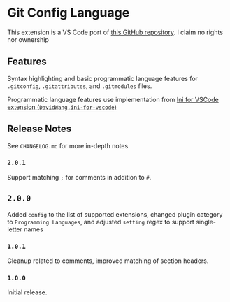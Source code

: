 # Git Config Language

This extension is a VS Code port of [this GitHub repository](https://github.com/lifted-studios/Gitconfig.tmLanguage).
I claim no rights nor ownership

## Features

Syntax highlighting and basic programmatic language features for `.gitconfig`, `.gitattributes`, and `.gitmodules` files.

Programmatic language features use implementation from [Ini for VSCode extension (`DavidWang.ini-for-vscode`)](https://github.com/DavidWang88/ini-for-vscode)

## Release Notes

See `CHANGELOG.md` for more in-depth notes.

### `2.0.1`

Support matching `;` for comments in addition to `#`.

## `2.0.0`

Added `config` to the list of supported extensions, changed plugin category to `Programming Languages`, and adjusted
`setting` regex to support single-letter names

### `1.0.1`

Cleanup related to comments, improved matching of section headers.

### `1.0.0`

Initial release.
